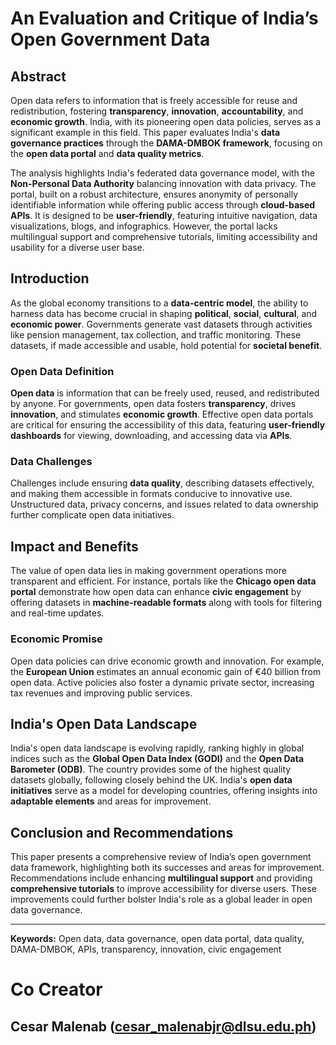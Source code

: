 # An Evaluation and Critique of India’s Open Government Data

## Abstract
Open data refers to information that is freely accessible for reuse and redistribution, fostering **transparency**, **innovation**, **accountability**, and **economic growth**. India, with its pioneering open data policies, serves as a significant example in this field. This paper evaluates India's **data governance practices** through the **DAMA-DMBOK framework**, focusing on the **open data portal** and **data quality metrics**.

The analysis highlights India's federated data governance model, with the **Non-Personal Data Authority** balancing innovation with data privacy. The portal, built on a robust architecture, ensures anonymity of personally identifiable information while offering public access through **cloud-based APIs**. It is designed to be **user-friendly**, featuring intuitive navigation, data visualizations, blogs, and infographics. However, the portal lacks multilingual support and comprehensive tutorials, limiting accessibility and usability for a diverse user base.

## Introduction
As the global economy transitions to a **data-centric model**, the ability to harness data has become crucial in shaping **political**, **social**, **cultural**, and **economic power**. Governments generate vast datasets through activities like pension management, tax collection, and traffic monitoring. These datasets, if made accessible and usable, hold potential for **societal benefit**.

### Open Data Definition
**Open data** is information that can be freely used, reused, and redistributed by anyone. For governments, open data fosters **transparency**, drives **innovation**, and stimulates **economic growth**. Effective open data portals are critical for ensuring the accessibility of this data, featuring **user-friendly dashboards** for viewing, downloading, and accessing data via **APIs**. 

### Data Challenges
Challenges include ensuring **data quality**, describing datasets effectively, and making them accessible in formats conducive to innovative use. Unstructured data, privacy concerns, and issues related to data ownership further complicate open data initiatives.

## Impact and Benefits
The value of open data lies in making government operations more transparent and efficient. For instance, portals like the **Chicago open data portal** demonstrate how open data can enhance **civic engagement** by offering datasets in **machine-readable formats** along with tools for filtering and real-time updates.

### Economic Promise
Open data policies can drive economic growth and innovation. For example, the **European Union** estimates an annual economic gain of €40 billion from open data. Active policies also foster a dynamic private sector, increasing tax revenues and improving public services.

## India's Open Data Landscape
India's open data landscape is evolving rapidly, ranking highly in global indices such as the **Global Open Data Index (GODI)** and the **Open Data Barometer (ODB)**. The country provides some of the highest quality datasets globally, following closely behind the UK. India's **open data initiatives** serve as a model for developing countries, offering insights into **adaptable elements** and areas for improvement.

## Conclusion and Recommendations
This paper presents a comprehensive review of India’s open government data framework, highlighting both its successes and areas for improvement. Recommendations include enhancing **multilingual support** and providing **comprehensive tutorials** to improve accessibility for diverse users. These improvements could further bolster India's role as a global leader in open data governance.

---

**Keywords:** Open data, data governance, open data portal, data quality, DAMA-DMBOK, APIs, transparency, innovation, civic engagement


# Co Creator

## Cesar Malenab (cesar_malenabjr@dlsu.edu.ph)
